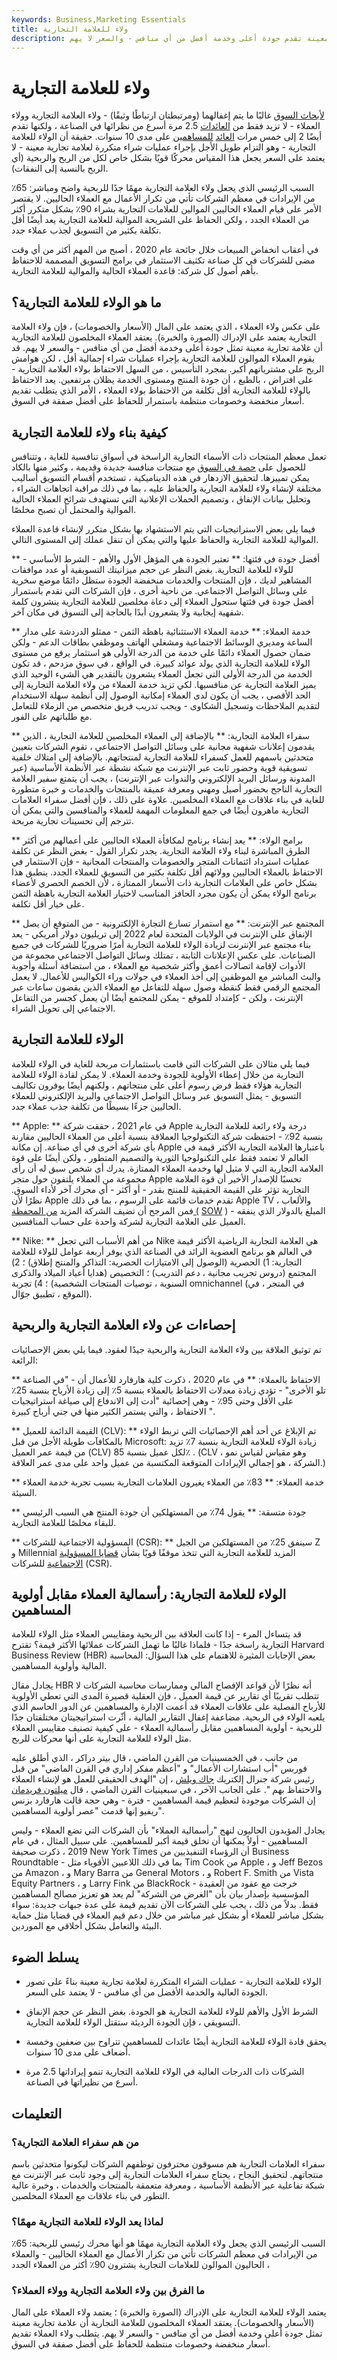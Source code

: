 ```yaml
---
keywords: Business,Marketing Essentials
title: ولاء للعلامة التجارية
description: يعتقد العملاء المخلصون للعلامة التجارية أن علامة تجارية معينة تقدم جودة أعلى وخدمة أفضل من أي منافس - والسعر لا يهم.
---
```


# ولاء للعلامة التجارية
[لأبحاث السوق](/market-research) غالبًا ما يتم إغفالهما (ومرتبطتان ارتباطًا وثيقًا) - ولاء العلامة التجارية وولاء العملاء - لا تزيد فقط من [العائدات](/revenue) 2.5 مرة أسرع من نظرائها في الصناعة ، ولكنها تقدم أيضًا 2 إلى خمس مرات [العائد](/return) [للمساهمين](/return) على مدى 10 سنوات. حقيقة أن الولاء للعلامة التجارية - وهو التزام طويل الأجل بإجراء عمليات شراء متكررة لعلامة تجارية معينة - لا يعتمد على السعر يجعل هذا المقياس محركًا قويًا بشكل خاص لكل من الربح والربحية (أي الربح بالنسبة إلى النفقات).

السبب الرئيسي الذي يجعل ولاء العلامة التجارية مهمًا جدًا للربحية واضح ومباشر: 65٪ من الإيرادات في معظم الشركات تأتي من تكرار الأعمال مع العملاء الحاليين. لا يقتصر الأمر على قيام العملاء الحاليين الموالين للعلامات التجارية بشراء 90٪ بشكل متكرر أكثر من العملاء الجدد ، ولكن الحفاظ على الشريحة الموالية للعلامة التجارية يعد أيضًا أقل تكلفة بكثير من التسويق لجذب عملاء جدد.

في أعقاب انخفاض المبيعات خلال جائحة عام 2020 ، أصبح من المهم أكثر من أي وقت مضى للشركات في كل صناعة تكثيف الاستثمار في برامج التسويق المصممة للاحتفاظ بأهم أصول كل شركة: قاعدة العملاء الحالية والموالية للعلامة التجارية.

## ما هو الولاء للعلامة التجارية؟

على عكس ولاء العملاء ، الذي يعتمد على المال (الأسعار والخصومات) ، فإن ولاء العلامة التجارية يعتمد على الإدراك (الصورة والخبرة). يعتقد العملاء المخلصون للعلامة التجارية أن علامة تجارية معينة تمثل جودة أعلى وخدمة أفضل من أي منافس - والسعر لا يهم. قد يقوم العملاء الموالون للعلامة التجارية بإجراء عمليات شراء إجمالية أقل ، لكن هوامش الربح على مشترياتهم أكبر. بمجرد التأسيس ، من السهل الاحتفاظ بولاء العلامة التجارية - على افتراض ، بالطبع ، أن جودة المنتج ومستوى الخدمة يظلان مرتفعين. يعد الاحتفاظ بالولاء للعلامة التجارية أقل تكلفة من الاحتفاظ بولاء العملاء ، الأمر الذي يتطلب تقديم أسعار منخفضة وخصومات منتظمة باستمرار للحفاظ على أفضل صفقة في السوق.

## كيفية بناء ولاء للعلامة التجارية

تعمل معظم المنتجات ذات الأسماء التجارية الراسخة في أسواق تنافسية للغاية ، وتتنافس للحصول على [حصة في السوق](/marketshare) مع منتجات منافسة جديدة وقديمة ، وكثير منها بالكاد يمكن تمييزها. لتحقيق الازدهار في هذه الديناميكية ، تستخدم أقسام التسويق أساليب مختلفة لإنشاء ولاء للعلامة التجارية والحفاظ عليه ، بما في ذلك مراقبة اتجاهات الشراء ، وتحليل بيانات الإنفاق ، وتصميم الحملات الإعلانية التي تستهدف شرائح العملاء الحالية الموالية والمحتمل أن تصبح مخلصًا.

فيما يلي بعض الاستراتيجيات التي يتم الاستشهاد بها بشكل متكرر لإنشاء قاعدة العملاء الموالية للعلامة التجارية والحفاظ عليها والتي يمكن أن تنقل عملك إلى المستوى التالي.

** أفضل جودة في فئتها: ** تعتبر الجودة هي المؤهل الأول والأهم - الشرط الأساسي - للولاء للعلامة التجارية. بغض النظر عن حجم ميزانيتك التسويقية أو عدد موافقات المشاهير لديك ، فإن المنتجات والخدمات منخفضة الجودة ستظل دائمًا موضع سخرية على وسائل التواصل الاجتماعي. من ناحية أخرى ، فإن الشركات التي تقدم باستمرار أفضل جودة في فئتها ستحول العملاء إلى دعاة مخلصين للعلامة التجارية ينشرون كلمة شفهية إيجابية ولا يشعرون أبدًا بالحاجة إلى التسوق في مكان آخر.

** خدمة العملاء: ** خدمة العملاء الاستثنائية باهظة الثمن - ممثلو الدردشة على مدار الساعة ومديري الوسائط الاجتماعية ومشغلي الهاتف وموظفي بطاقات الدعم - ولكن ضمان حصول العملاء دائمًا على خدمة من الدرجة الأولى هو استثمار يرفع من مستوى الولاء للعلامة التجارية الذي يولد عوائد كبيرة. في الواقع ، في سوق مزدحم ، قد تكون الخدمة من الدرجة الأولى التي تجعل العملاء يشعرون بالتقدير هي الشيء الوحيد الذي يميز العلامة التجارية عن منافسيها. لكي تزيد خدمة العملاء من ولاء العلامة التجارية إلى الحد الأقصى ، يجب أن يكون لدى العملاء إمكانية الوصول إلى أنظمة سهلة الاستخدام لتقديم الملاحظات وتسجيل الشكاوى - ويجب تدريب فريق متخصص من الزملاء للتعامل مع طلباتهم على الفور.

** سفراء العلامة التجارية: ** بالإضافة إلى العملاء المخلصين للعلامة التجارية ، الذين يقدمون إعلانات شفهية مجانية على وسائل التواصل الاجتماعي ، تقوم الشركات بتعيين متحدثين باسمهم للعمل كسفراء للعلامة التجارية لمنتجاتهم. بالإضافة إلى امتلاك خلفية تسويقية قوية وحضور ثابت عبر الإنترنت مع شبكة نشطة عبر الأنظمة الأساسية (عبر المدونة ورسائل البريد الإلكتروني والندوات عبر الإنترنت) ، يجب أن يتمتع سفير العلامة التجارية الناجح بحضور أصيل ومهني ومعرفة عميقة بالمنتجات والخدمات و خبرة متطورة للغاية في بناء علاقات مع العملاء المخلصين. علاوة على ذلك ، فإن أفضل سفراء العلامات التجارية ماهرون أيضًا في جمع المعلومات المهمة للعملاء والمنافسين والتي يمكن أن تترجم إلى تحسينات تجارية مربحة.

** برامج الولاء: ** يعد إنشاء برنامج لمكافأة العملاء الحاليين على أعمالهم من أكثر الطرق المباشرة لبناء ولاء العلامة التجارية. يجدر تكرار القول - بغض النظر عن تكلفة عمليات استرداد ائتمانات المتجر والخصومات والمنتجات المجانية - فإن الاستثمار في الاحتفاظ بالعملاء الحاليين وولائهم أقل تكلفة بكثير من التسويق للعملاء الجدد. ينطبق هذا بشكل خاص على العلامات التجارية ذات الأسعار الممتازة ، لأن الخصم الحصري لأعضاء برنامج الولاء يمكن أن يكون مجرد الحافز المناسب لاختيار العلامة التجارية باهظة الثمن على خيار أقل تكلفة.

** المجتمع عبر الإنترنت: ** مع استمرار تسارع التجارة الإلكترونية - من المتوقع أن يصل الإنفاق على الإنترنت في الولايات المتحدة لعام 2022 إلى تريليون دولار أمريكي - يعد بناء مجتمع عبر الإنترنت لزيادة الولاء للعلامة التجارية أمرًا ضروريًا للشركات في جميع الصناعات. على عكس الإعلانات الثابتة ، تمتلك وسائل التواصل الاجتماعي مجموعة من الأدوات لإقامة اتصالات أعمق وأكثر شخصية مع العملاء ، من استضافة أسئلة وأجوبة والبث المباشر مع الموظفين إلى أخذ العملاء في جولات وراء الكواليس للأعمال. لا يعمل المجتمع الرقمي فقط كنقطة وصول سهلة للتفاعل مع العملاء الذين يقضون ساعات عبر الإنترنت ، ولكن - كإمتداد للموقع - يمكن للمجتمع أيضًا أن يعمل كجسر من التفاعل الاجتماعي إلى تحويل الشراء.

## الولاء للعلامة التجارية

فيما يلي مثالان على الشركات التي قامت باستثمارات مربحة للغاية في الولاء للعلامة التجارية من خلال إعطاء الأولوية للجودة وخدمة العملاء. لا يمكن لقادة الولاء للعلامة التجارية هؤلاء فقط فرض رسوم أعلى على منتجاتهم ، ولكنهم أيضًا يوفرون تكاليف التسويق - يمثل التسويق عبر وسائل التواصل الاجتماعي والبريد الإلكتروني للعملاء الحاليين جزءًا بسيطًا من تكلفة جذب عملاء جدد.

** Apple: ** في عام 2021 ، حققت شركة Apple درجة ولاء رائعة للعلامة التجارية بنسبة 92٪ - احتفظت شركة التكنولوجيا العملاقة بنسبة أعلى من العملاء الحاليين مقارنة بأي شركة أخرى في أي صناعة. إن مكانة Apple باعتبارها العلامة التجارية الأكثر قيمة في العالم لا تعتمد فقط على التكنولوجيا الثورية والتصميم المتطور ، ولكن أيضًا على قوة العلامة التجارية التي لا مثيل لها وخدمة العملاء الممتازة. يدرك أي شخص سبق له أن رأى مجموعة من العملاء يلتفون حول متجر Apple تحسبًا للإصدار الأخير أن قوة العلامة التجارية تؤثر على القيمة الحقيقية للمنتج بقدر - أو أكثر - أي محرك آخر لأداء السوق. نظرًا لأن Apple تقدم خدمات قائمة على الرسوم ، بما في ذلك Apple TV والألعاب ، فمن المرجح أن تضيف الشركة المزيد [من المحفظة (](/share-of-wallet) [SOW](/share-of-wallet) ) - المبلغ بالدولار الذي ينفقه العميل على العلامة التجارية لشركة واحدة على حساب المنافسين.

** Nike: ** من أهم الأسباب التي تجعل Nike هي العلامة التجارية الرياضية الأكثر قيمة في العالم هو برنامج العضوية الرائد في الصناعة الذي يوفر أربعة عوامل للولاء للعلامة التجارية: 1) الحصرية (الوصول إلى الامتيازات الحصرية: التذاكر والمنتج إطلاق) ؛ 2) المجتمع (دروس تجريب مجانية ، دعم التدريب) ؛ التخصيص (هدايا أعياد الميلاد والذكرى السنوية ، توصيات المنتجات الشخصية) ؛ 4) تجربة omnichannel (في المتجر ، في الموقع ، تطبيق جوّال).

## إحصاءات عن ولاء العلامة التجارية والربحية

تم توثيق العلاقة بين ولاء العلامة التجارية والربحية جيدًا لعقود. فيما يلي بعض الإحصائيات الرائعة:

** الاحتفاظ بالعملاء: ** في عام 2020 ، ذكرت كلية هارفارد للأعمال أن - "في الصناعة تلو الأخرى" - تؤدي زيادة معدلات الاحتفاظ بالعملاء بنسبة 5٪ إلى زيادة الأرباح بنسبة 25٪ على الأقل وحتى 95٪ - وهي إحصائية "أدت إلى الاندفاع إلى صياغة استراتيجيات الاحتفاظ ، والتي يستمر الكثير منها في جني أرباح كبيرة ".

** القيمة الدائمة للعميل (CLV): ** تم الإبلاغ عن أحد أهم الإحصائيات التي تربط الولاء بالمكافآت طويلة الأجل من قبل Microsoft: زيادة الولاء للعلامة التجارية بنسبة 7٪ تزيد من قيمة عمر العميل (CLV) لكل عميل بنسبة 85٪ . (CLV ، وهو مقياس لقياس نمو الشركة ، هو إجمالي الإيرادات المتوقعة المكتسبة من عميل واحد على مدى عمر العلاقة.)

** خدمة العملاء: ** 83٪ من العملاء يغيرون العلامات التجارية بسبب تجربة خدمة العملاء السيئة.

** جودة متسقة: ** يقول 74٪ من المستهلكين أن جودة المنتج هي السبب الرئيسي للبقاء مخلصًا للعلامة التجارية.

** المسؤولية الاجتماعية للشركات (CSR): ** سينفق 25٪ من المستهلكين من الجيل Z و Millennial المزيد للعلامة التجارية التي تتخذ موقفًا قويًا بشأن [قضايا المسؤولية الاجتماعية](/corp-social-responsibility) للشركات (CSR).

## الولاء للعلامة التجارية: رأسمالية العملاء مقابل أولوية المساهمين

قد يتساءل المرء - إذا كانت العلاقة بين الربحية ومقاييس العملاء مثل الولاء للعلامة التجارية راسخة جدًا - فلماذا غالبًا ما تهمل الشركات عملائها الأكثر قيمة؟ تقترح Harvard Business Review (HBR) بعض الإجابات المثيرة للاهتمام على هذا السؤال: المحاسبة المالية وأولوية المساهمين.

يجادل مقال HBR أنه نظرًا لأن قواعد الإفصاح المالي وممارسات محاسبة الشركات لا تتطلب تقريبًا أي تقارير عن قيمة العميل ، فإن العقلية قصيرة المدى التي تعطي الأولوية للأرباح الفصلية على علاقات العملاء قد أعمت الإدارة والمساهمين عن الدور الحاسم الذي يلعبه الولاء في الربحية. مضاعفة إغفال التقارير المالية ، أثّرت استراتيجيتان مختلفتان جدًا للربحية - أولوية المساهمين مقابل رأسمالية العملاء - على كيفية تصنيف مقاييس العملاء مثل الولاء للعلامة التجارية على أنها محركات للربح.

من جانب ، في الخمسينيات من القرن الماضي ، قال بيتر دراكر ، الذي أطلق عليه فوربس "أب استشارات الأعمال" و "أعظم مفكر إداري في القرن الماضي" من قبل رئيس شركة جنرال إلكتريك [جاك ويلش](/jack-welch) ، إن "الهدف الحقيقي للعمل هو لإنشاء العملاء والاحتفاظ بهم ". على الجانب الآخر ، في سبعينيات القرن الماضي ، قال [ميلتون فريدمان](/milton-friedman) إن الشركات موجودة لتعظيم قيمة المساهمين - فترة - وهي حجة قالت هارفارد بزنس ريفيو إنها قدمت "عصر أولوية المساهمين".

يجادل المؤيدون الحاليون لنهج "رأسمالية العملاء" بأن الشركات التي تضع العملاء - وليس المساهمين - أولاً يمكنها أن تخلق قيمة أكبر للمساهمين. على سبيل المثال ، في عام 2019 ، ذكرت صحيفة New York Times أن الرؤساء التنفيذيين من Business Roundtable - بما في ذلك اللاعبين الأقوياء مثل Tim Cook من Apple ، و Jeff Bezos من Amazon ، و Mary Barra من General Motors ، و Robert F. Smith من Vista Equity Partners ، و Larry Fink من BlackRock - خرجت مع عقود من العقيدة المؤسسية بإصدار بيان بأن "الغرض من الشركة" لم يعد هو تعزيز مصالح المساهمين فقط. بدلاً من ذلك ، يجب على الشركات الآن تقديم قيمة على عدة جبهات جديدة: سواء بشكل مباشر للعملاء أو بشكل غير مباشر من خلال دعم قيم العملاء في قضايا مثل حماية البيئة والتعامل بشكل أخلاقي مع الموردين.

## يسلط الضوء

- الولاء للعلامة التجارية - عمليات الشراء المتكررة لعلامة تجارية معينة بناءً على تصور الجودة العالية والخدمة الأفضل من أي منافس - لا يعتمد على السعر.

- الشرط الأول والأهم للولاء للعلامة التجارية هو الجودة. بغض النظر عن حجم الإنفاق التسويقي ، فإن الجودة الرديئة ستقتل الولاء للعلامة التجارية.

- يحقق قادة الولاء للعلامة التجارية أيضًا عائدات للمساهمين تتراوح بين ضعفين وخمسة أضعاف على مدى 10 سنوات.

- الشركات ذات الدرجات العالية في الولاء للعلامة التجارية تنمو إيراداتها 2.5 مرة أسرع من نظيراتها في الصناعة.

## التعليمات

### من هم سفراء العلامة التجارية؟

سفراء العلامات التجارية هم مسوقون محترفون توظفهم الشركات ليكونوا متحدثين باسم منتجاتهم. لتحقيق النجاح ، يحتاج سفراء العلامات التجارية إلى وجود ثابت عبر الإنترنت مع شبكة تفاعلية عبر الأنظمة الأساسية ، ومعرفة متعمقة بالمنتجات والخدمات ، وخبرة عالية التطور في بناء علاقات مع العملاء المخلصين.

### لماذا يعد الولاء للعلامة التجارية مهمًا؟

السبب الرئيسي الذي يجعل ولاء العلامة التجارية مهمًا هو أنها محرك رئيسي للربحية: 65٪ من الإيرادات في معظم الشركات تأتي من تكرار الأعمال مع العملاء الحاليين - والعملاء الحاليون الموالون للعلامات التجارية يشترون 90٪ أكثر من العملاء الجدد ،

### ما الفرق بين ولاء العلامة التجارية وولاء العملاء؟

يعتمد الولاء للعلامة التجارية على الإدراك (الصورة والخبرة) ؛ يعتمد ولاء العملاء على المال (الأسعار والخصومات). يعتقد العملاء المخلصون للعلامة التجارية أن علامة تجارية معينة تمثل جودة أعلى وخدمة أفضل من أي منافس - والسعر لا يهم. يتطلب ولاء العملاء تقديم أسعار منخفضة وخصومات منتظمة للحفاظ على أفضل صفقة في السوق.


